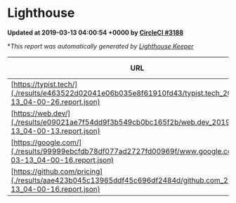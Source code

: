 
# Lighthouse

**Updated at 2019-03-13 04:00:54 +0000 by [CircleCI #3188](https://circleci.com/gh/ItinerisLtd/lighthouse-keeper-example/3188)**

**This report was automatically generated by [Lighthouse Keeper](https://github.com/itinerisltd/lighthouse-keeper)*

| URL | Performance | Accessibility | Best Practices | SEO | PWA | Updated At |
| --- | --- | --- | --- | --- | --- | --- |
| [https://typist.tech/](./results/e463522d02041e06b035e8f61910fd43/typist.tech_2019-03-13_04-00-26.report.json) | 1 |  |  |  |  | 2019-03-13T04:00:26.422Z |
| [https://web.dev/](./results/e09021ae7f54dd9f3b549cb0bc165f2b/web.dev_2019-03-13_04-00-13.report.json) | 0.95 | 0.93 | 1 | 0.87 | 1 | 2019-03-13T04:00:13.164Z |
| [https://google.com/](./results/99999ebcfdb78df077ad2727fd00969f/www.google.com_2019-03-13_04-00-16.report.json) | 0.94 | 0.71 | 0.93 | 0.8 | 0.58 | 2019-03-13T04:00:16.148Z |
| [https://github.com/pricing](./results/aae423b045c13965ddf45c696df2484d/github.com_2019-03-13_04-00-16.report.json) | 0.8 | 0.89 | 0.93 | 0.9 | 0.58 | 2019-03-13T04:00:16.556Z |
